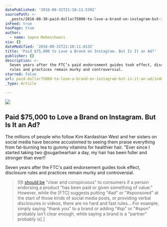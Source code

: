 ```yaml
---
datePublished: '2016-08-31T21:18:11.539Z'
sourcePath: >-
  _posts/2016-08-30-paid-dollar75000-to-love-a-brand-on-instagram-but-is-it-an-ad.md
inFeed: true
hasPage: true
author:
  - name: Sapna Maheschwari
via: {}
dateModified: '2016-08-31T21:18:11.013Z'
title: 'Paid $75,000 to Love a Brand on Instagram. But Is It an Ad?'
publisher: {}
description: >-
  Seven years after the FTC’s paid endorsement guides took effect, disclosure
  rules and practices remain murky and controversial.
starred: false
url: paid-dollar75000-to-love-a-brand-on-instagram-but-is-it-an-ad/index.html
_type: Article

---
```

<article style=""><img src="https://imgflo.herokuapp.com/graph/2b2431f8e7ba7b0/afadf872ce2c31f9a638efb7f577d09d/noop.jpg?input=https%3A%2F%2Fcdn1.nyt.com%2Fimages%2F2016%2F08%2F30%2Fbusiness%2F30SOCIALADS1%2F30SOCIALADS1-articleLarge.jpg" /><h1>Paid $75,000 to Love a Brand on Instagram. But Is It an Ad?</h1><p>The millions of people who follow Kim Kardashian West and her sisters on social media have become accustomed to seeing them praise everything from fat-burning tea to gummy vitamins for healthier hair. "Ever since I started taking two @sugarbearhair a day, my hair has been fuller and stronger than ever!!</p></article>

Seven years after the FTC's paid endorsement guides took effect, disclosure rules and practices remain murky and controversial.

> \[I\]t [should be][0] "clear and conspicuous" to consumers if a person endorsing a product "has been paid or given something of value." However, while the \[FTC\] suggests putting "\#ad" or "\#sponsored" at the start of those kinds of social media posts, or providing verbal disclosures in videos, there are no hard and fast rules....For example, simply saying "thank you" to a brand or adding "\#sp" or "\#spon" probably isn't clear enough, while saying a brand is a "partner" probably is\[.\]



[0]: https://www.ftc.gov/tips-advice/business-center/guidance/ftcs-endorsement-guides-what-people-are-asking